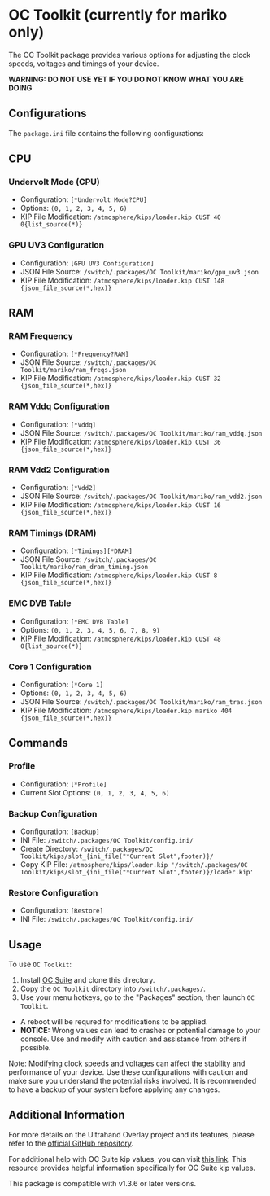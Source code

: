 # OC Toolkit (currently for mariko only)

The OC Toolkit package provides various options for adjusting the clock speeds, voltages and timings of your device.

**WARNING: DO NOT USE YET IF YOU DO NOT KNOW WHAT YOU ARE DOING**

## Configurations

The `package.ini` file contains the following configurations:

## CPU

### Undervolt Mode (CPU)
- Configuration: `[*Undervolt Mode?CPU]`
- Options: `(0, 1, 2, 3, 4, 5, 6)`
- KIP File Modification: `/atmosphere/kips/loader.kip CUST 40 0{list_source(*)}`

### GPU UV3 Configuration
- Configuration: `[GPU UV3 Configuration]`
- JSON File Source: `/switch/.packages/OC Toolkit/mariko/gpu_uv3.json`
- KIP File Modification: `/atmosphere/kips/loader.kip CUST 148 {json_file_source(*,hex)}`

## RAM

### RAM Frequency
- Configuration: `[*Frequency?RAM]`
- JSON File Source: `/switch/.packages/OC Toolkit/mariko/ram_freqs.json`
- KIP File Modification: `/atmosphere/kips/loader.kip CUST 32 {json_file_source(*,hex)}`

### RAM Vddq Configuration
- Configuration: `[*Vddq]`
- JSON File Source: `/switch/.packages/OC Toolkit/mariko/ram_vddq.json`
- KIP File Modification: `/atmosphere/kips/loader.kip CUST 36 {json_file_source(*,hex)}`

### RAM Vdd2 Configuration
- Configuration: `[*Vdd2]`
- JSON File Source: `/switch/.packages/OC Toolkit/mariko/ram_vdd2.json`
- KIP File Modification: `/atmosphere/kips/loader.kip CUST 16 {json_file_source(*,hex)}`

### RAM Timings (DRAM)
- Configuration: `[*Timings][*DRAM]`
- JSON File Source: `/switch/.packages/OC Toolkit/mariko/ram_dram_timing.json`
- KIP File Modification: `/atmosphere/kips/loader.kip CUST 8 {json_file_source(*,hex)}`

### EMC DVB Table
- Configuration: `[*EMC DVB Table]`
- Options: `(0, 1, 2, 3, 4, 5, 6, 7, 8, 9)`
- KIP File Modification: `/atmosphere/kips/loader.kip CUST 48 0{list_source(*)}`

### Core 1 Configuration
- Configuration: `[*Core 1]`
- Options: `(0, 1, 2, 3, 4, 5, 6)`
- JSON File Source: `/switch/.packages/OC Toolkit/mariko/ram_tras.json`
- KIP File Modification: `/atmosphere/kips/loader.kip mariko 404 {json_file_source(*,hex)}`

## Commands

### Profile
- Configuration: `[*Profile]`
- Current Slot Options: `(0, 1, 2, 3, 4, 5, 6)`

### Backup Configuration
- Configuration: `[Backup]`
- INI File: `/switch/.packages/OC Toolkit/config.ini/`
- Create Directory: `/switch/.packages/OC Toolkit/kips/slot_{ini_file("*Current Slot",footer)}/`
- Copy KIP File: `/atmosphere/kips/loader.kip '/switch/.packages/OC Toolkit/kips/slot_{ini_file("*Current Slot",footer)}/loader.kip'`

### Restore Configuration
- Configuration: `[Restore]`
- INI File: `/switch/.packages/OC Toolkit/config.ini/`



## Usage

To use `OC Toolkit`:

1. Install [OC Suite](https://github.com/hanai3Bi/Switch-OC-Suite) and clone this directory.
2. Copy the `OC Toolkit` directory into `/switch/.packages/`.
3. Use your menu hotkeys, go to the "Packages" section, then launch `OC Toolkit`.
  - A reboot will be requred for modifications to be applied.
  - **NOTICE:** Wrong values can lead to crashes or potential damage to your console.  Use and modify with caution and assistance from others if possible.

Note: Modifying clock speeds and voltages can affect the stability and performance of your device. Use these configurations with caution and make sure you understand the potential risks involved. It is recommended to have a backup of your system before applying any changes.

## Additional Information

For more details on the Ultrahand Overlay project and its features, please refer to the [official GitHub repository](https://github.com/ppkantorski/Ultrahand-Overlay).

For additional help with OC Suite kip values, you can visit [this link](https://github.com/hanai3Bi/Switch-OC-Suite/blob/master/Source/Atmosphere/stratosphere/loader/source/oc/customize.cpp). This resource provides helpful information specifically for OC Suite kip values.

This package is compatible with v1.3.6 or later versions.
